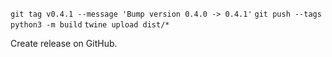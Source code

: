 `git tag v0.4.1 --message 'Bump version 0.4.0 -> 0.4.1'`
`git push --tags`
`python3 -m build`
`twine upload dist/*`

Create release on GitHub.
